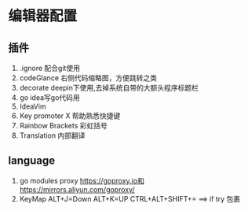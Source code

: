 # 编辑器配置
## 插件
1. .ignore 配合git使用
2. codeGlance 右侧代码缩略图，方便跳转之类
3. decorate deepin下使用,去掉系统自带的大额头程序标题栏
4. go idea写go代码用
5. IdeaVim
6. Key promoter X 帮助熟悉快捷键
7. Rainbow Brackets 彩虹括号
8. Translation 内部翻译
## language
1. go modules proxy https://goproxy.io和https://mirrors.aliyun.com/goproxy/
2. KeyMap ALT+J=Down ALT+K=UP CTRL+ALT+SHIFT+= ==> if try 包裹

